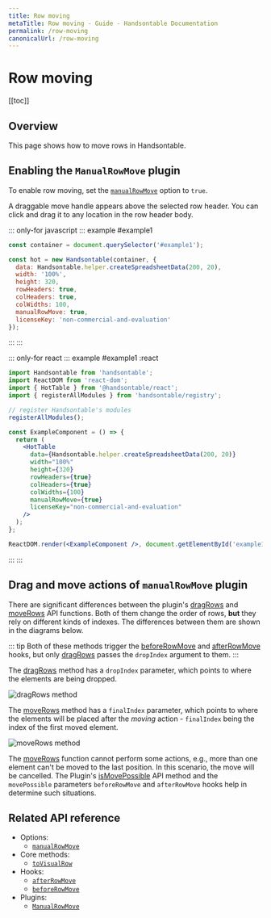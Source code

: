```yaml
---
title: Row moving
metaTitle: Row moving - Guide - Handsontable Documentation
permalink: /row-moving
canonicalUrl: /row-moving
---
```


# Row moving

[[toc]]

## Overview

This page shows how to move rows in Handsontable.

## Enabling the `ManualRowMove` plugin

To enable row moving, set the [`manualRowMove`](@/api/options.md#manualrowmove) option to `true`.

A draggable move handle appears above the selected row header. You can click and drag it to any location in the row header body.

::: only-for javascript
::: example #example1
```js
const container = document.querySelector('#example1');

const hot = new Handsontable(container, {
  data: Handsontable.helper.createSpreadsheetData(200, 20),
  width: '100%',
  height: 320,
  rowHeaders: true,
  colHeaders: true,
  colWidths: 100,
  manualRowMove: true,
  licenseKey: 'non-commercial-and-evaluation'
});
```
:::
:::

::: only-for react
::: example #example1 :react
```jsx
import Handsontable from 'handsontable';
import ReactDOM from 'react-dom';
import { HotTable } from '@handsontable/react';
import { registerAllModules } from 'handsontable/registry';

// register Handsontable's modules
registerAllModules();

const ExampleComponent = () => {
  return (
    <HotTable
      data={Handsontable.helper.createSpreadsheetData(200, 20)}
      width="100%"
      height={320}
      rowHeaders={true}
      colHeaders={true}
      colWidths={100}
      manualRowMove={true}
      licenseKey="non-commercial-and-evaluation"
    />
  );
};

ReactDOM.render(<ExampleComponent />, document.getElementById('example1'));
```
:::
:::


## Drag and move actions of `manualRowMove` plugin

There are significant differences between the plugin's [dragRows](@/api/manualRowMove.md#dragrows) and [moveRows](@/api/manualRowMove.md#moverows) API functions. Both of them change the order of rows, **but** they rely on different kinds of indexes. The differences between them are shown in the diagrams below.


::: tip
Both of these methods trigger the [beforeRowMove](@/api/hooks.md#beforerowmove) and [afterRowMove](@/api/hooks.md#afterrowmove) hooks, but only [dragRows](@/api/manualRowMove.md#dragrows) passes the `dropIndex` argument to them.
:::

The [dragRows](@/api/manualRowMove.md#dragrows) method has a `dropIndex` parameter, which points to where the elements are being dropped.

![dragRows method](/docs/{{$page.currentVersion}}/img/drag_action.svg)


The [moveRows](@/api/manualRowMove.md#moverows) method has a `finalIndex` parameter, which points to where the elements will be placed after the _moving_ action - `finalIndex` being the index of the first moved element.

![moveRows method](/docs/{{$page.currentVersion}}/img/move_action.svg)

The [moveRows](@/api/manualRowMove.md#moverows) function cannot perform some actions, e.g., more than one element can't be moved to the last position. In this scenario, the move will be cancelled. The Plugin's [isMovePossible](@/api/manualRowMove.md#ismovepossible) API method and the `movePossible` parameters `beforeRowMove` and `afterRowMove` hooks help in determine such situations.

## Related API reference

- Options:
  - [`manualRowMove`](@/api/options.md#manualrowmove)
- Core methods:
  - [`toVisualRow`](@/api/core.md#tovisualrow)
- Hooks:
  - [`afterRowMove`](@/api/hooks.md#afterrowmove)
  - [`beforeRowMove`](@/api/hooks.md#beforerowmove)
- Plugins:
  - [`ManualRowMove`](@/api/manualRowMove.md)
